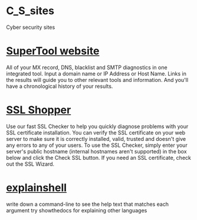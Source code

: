 # C_S_sites
Cyber security sites 

# [SuperTool website](https://mxtoolbox.com/SuperTool.aspx)
 All of your MX record, DNS, blacklist and SMTP diagnostics in one integrated tool.  Input a domain name or IP Address or Host Name. Links in the results will guide you to other relevant tools and information.  And you'll have a chronological history of your results. 
# [SSL Shopper](https://www.sslshopper.com/ssl-checker.html)
Use our fast SSL Checker to help you quickly diagnose problems with your SSL certificate installation. You can verify the SSL certificate on your web server to make sure it is correctly installed, valid, trusted and doesn't give any errors to any of your users. To use the SSL Checker, simply enter your server's public hostname (internal hostnames aren't supported) in the box below and click the Check SSL button. If you need an SSL certificate, check out the SSL Wizard.
# [explainshell](https://explainshell.com/)
write down a command-line to see the help text that matches each argument
try showthedocs for explaining other languages

